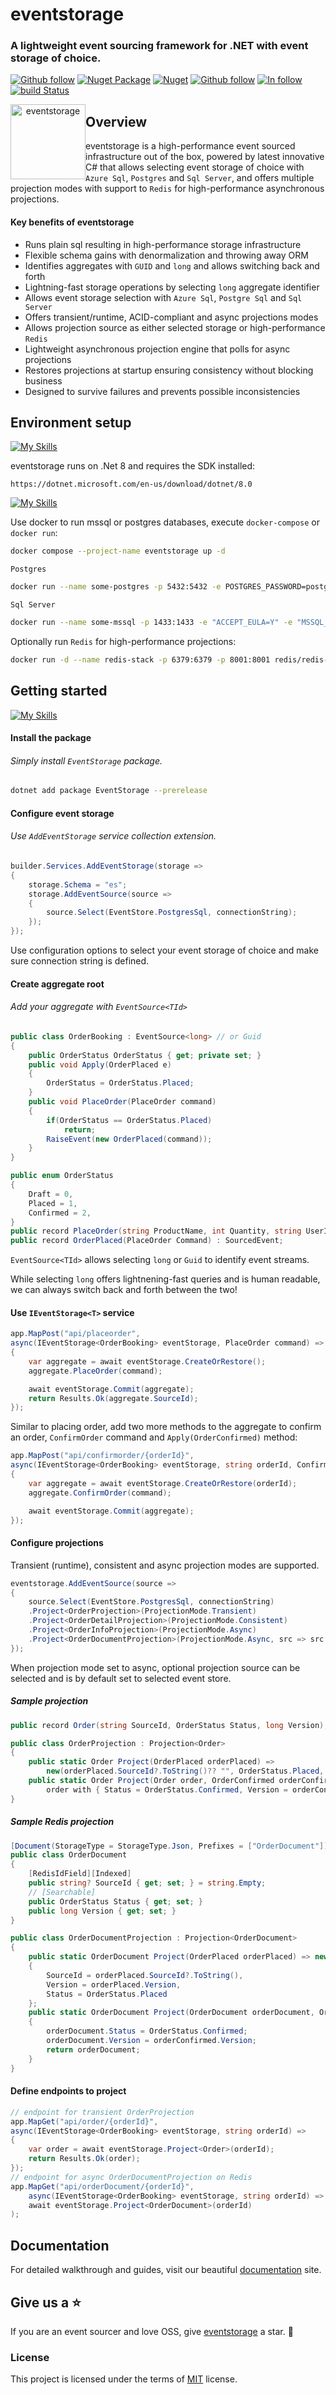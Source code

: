 # eventstorage

### A lightweight event sourcing framework for .NET with event storage of choice.

[![Github follow](https://img.shields.io/badge/follow-eventstorage-bf9136?logo=github)](https://github.com/eventstorage)
[![Nuget Package](https://badgen.net/nuget/v/eventstorage)](https://www.nuget.org/packages/eventstorage)
[![Nuget](https://badgen.net/nuget/dt/eventstorage)](https://www.nuget.org/packages/eventstorage)
[![Github follow](https://img.shields.io/badge/give_us_a-⭐-yellow?logo=github)](https://github.com/eventstorage/eventstorage)
[![In follow](https://img.shields.io/badge/follow-LinkedIn-blue?logo=linkedin)](https://www.linkedin.com/in/sarwansurchi/)
[![build Status](https://dev.azure.com/eventstorage/eventstorage/_apis/build/status%2Feventstorage?branchName=main&label=azure%20pipes)](https://dev.azure.com/eventstorage/eventstorage/_build/latest?definitionId=1&branchName=main)

<div align="center">
    <img src=".assets/2.png" width="120" height="120" style="float:left;" alt="eventstorage">
</div>

## Overview

eventstorage is a high-performance event sourced infrastructure out of the box, powered by latest
innovative C# that allows selecting event storage of choice with `Azure Sql`, `Postgres` and `Sql Server`,
and offers multiple projection modes with support to `Redis` for high-performance asynchronous projections.

#### Key benefits of eventstorage
* Runs plain sql resulting in high-performance storage infrastructure 
* Flexible schema gains with denormalization and throwing away ORM
* Identifies aggregates with `GUID` and `long` and allows switching back and forth
* Lightning-fast storage operations by selecting `long` aggregate identifier
* Allows event storage selection with `Azure Sql`, `Postgre Sql` and `Sql Server`
* Offers transient/runtime, ACID-compliant and async projections modes
* Allows projection source as either selected storage or high-performance `Redis`
* Lightweight asynchronous projection engine that polls for async projections
* Restores projections at startup ensuring consistency without blocking business
* Designed to survive failures and prevents possible inconsistencies

## Environment setup

[![My Skills](https://skillicons.dev/icons?i=dotnet)](https://dotnet.microsoft.com/en-us/download/dotnet/8.0)

eventstorage runs on .Net 8 and requires the SDK installed:

    https://dotnet.microsoft.com/en-us/download/dotnet/8.0

[![My Skills](https://skillicons.dev/icons?i=docker)](https://dotnet.microsoft.com/en-us/download/dotnet/8.0)

Use docker to run mssql or postgres databases, execute `docker-compose` or `docker run`:
```sh
docker compose --project-name eventstorage up -d
```
`Postgres`
```sh
docker run --name some-postgres -p 5432:5432 -e POSTGRES_PASSWORD=postgres -d postgres
```
`Sql Server`
```sh
docker run --name some-mssql -p 1433:1433 -e "ACCEPT_EULA=Y" -e "MSSQL_SA_PASSWORD=sysadmin@1234" -d mcr.microsoft.com/mssql/server:2019-latest
```
Optionally run `Redis` for high-performance projections:
```sh
docker run -d --name redis-stack -p 6379:6379 -p 8001:8001 redis/redis-stack:latest
```

## Getting started

[![My Skills](https://skillicons.dev/icons?i=vscode)](https://dotnet.microsoft.com/en-us/download/dotnet/8.0)
#### Install the package

###### Simply install `EventStorage` package.
```sh
dotnet add package EventStorage --prerelease
```
#### Configure event storage

###### Use `AddEventStorage` service collection extension.

```csharp
builder.Services.AddEventStorage(storage =>
{
    storage.Schema = "es";
    storage.AddEventSource(source =>
    {
        source.Select(EventStore.PostgresSql, connectionString);
    });
});
```
Use configuration options to select your event storage of choice and make sure connection string is defined.

#### Create aggregate root
###### Add your aggregate with `EventSource<TId>`

```csharp
public class OrderBooking : EventSource<long> // or Guid
{
    public OrderStatus OrderStatus { get; private set; }
    public void Apply(OrderPlaced e)
    {
        OrderStatus = OrderStatus.Placed;
    }
    public void PlaceOrder(PlaceOrder command)
    {
        if(OrderStatus == OrderStatus.Placed)
            return;
        RaiseEvent(new OrderPlaced(command));
    }
}

public enum OrderStatus
{
    Draft = 0,
    Placed = 1,
    Confirmed = 2,
}
public record PlaceOrder(string ProductName, int Quantity, string UserId);
public record OrderPlaced(PlaceOrder Command) : SourcedEvent;
```
`EventSource<TId>` allows selecting `long` or `Guid` to identify event streams.

While selecting `long` offers lightnening-fast queries and is human readable, we can always switch back and forth between the two!

#### Use `IEventStorage<T>` service

```csharp
app.MapPost("api/placeorder", 
async(IEventStorage<OrderBooking> eventStorage, PlaceOrder command) =>
{
    var aggregate = await eventStorage.CreateOrRestore();
    aggregate.PlaceOrder(command);

    await eventStorage.Commit(aggregate);
    return Results.Ok(aggregate.SourceId);
});
```

Similar to placing order, add two more methods to the aggregate to confirm an order, `ConfirmOrder` command and `Apply(OrderConfirmed)` method:

```csharp
app.MapPost("api/confirmorder/{orderId}", 
async(IEventStorage<OrderBooking> eventStorage, string orderId, ConfirmOrder command) =>
{
    var aggregate = await eventStorage.CreateOrRestore(orderId);
    aggregate.ConfirmOrder(command);

    await eventStorage.Commit(aggregate);
});
```

#### Configure projections
Transient (runtime), consistent and async projection modes are supported.

```csharp
eventstorage.AddEventSource(source =>
{
    source.Select(EventStore.PostgresSql, connectionString)
    .Project<OrderProjection>(ProjectionMode.Transient)
    .Project<OrderDetailProjection>(ProjectionMode.Consistent)
    .Project<OrderInfoProjection>(ProjectionMode.Async)
    .Project<OrderDocumentProjection>(ProjectionMode.Async, src => src.Redis("redis://localhost"));
});
```
When projection mode set to async, optional projection source can be selected and is by default set to selected event store.

##### Sample projection
```csharp
public record Order(string SourceId, OrderStatus Status, long Version);

public class OrderProjection : Projection<Order>
{
    public static Order Project(OrderPlaced orderPlaced) => 
        new(orderPlaced.SourceId?.ToString()?? "", OrderStatus.Placed, orderPlaced.Version);
    public static Order Project(Order order, OrderConfirmed orderConfirmed) =>
        order with { Status = OrderStatus.Confirmed, Version = orderConfirmed.Version };
}
```
##### Sample Redis projection
```csharp
[Document(StorageType = StorageType.Json, Prefixes = ["OrderDocument"])]
public class OrderDocument
{
    [RedisIdField][Indexed]
    public string? SourceId { get; set; } = string.Empty;
    // [Searchable]
    public OrderStatus Status { get; set; }
    public long Version { get; set; }
}

public class OrderDocumentProjection : Projection<OrderDocument>
{
    public static OrderDocument Project(OrderPlaced orderPlaced) => new()
    {
        SourceId = orderPlaced.SourceId?.ToString(),
        Version = orderPlaced.Version,
        Status = OrderStatus.Placed
    };
    public static OrderDocument Project(OrderDocument orderDocument, OrderConfirmed orderConfirmed)
    {
        orderDocument.Status = OrderStatus.Confirmed;
        orderDocument.Version = orderConfirmed.Version;
        return orderDocument;
    }
}
```

#### Define endpoints to project
```csharp
// endpoint for transient OrderProjection
app.MapGet("api/order/{orderId}",
async(IEventStorage<OrderBooking> eventStorage, string orderId) =>
{
    var order = await eventStorage.Project<Order>(orderId);
    return Results.Ok(order);
});
// endpoint for async OrderDocumentProjection on Redis
app.MapGet("api/orderDocument/{orderId}",
    async(IEventStorage<OrderBooking> eventStorage, string orderId) =>
    await eventStorage.Project<OrderDocument>(orderId)
);
```

## Documentation
For detailed walkthrough and guides, visit our beautiful [documentation](https://eventstorage.github.io) site.


## Give us a ⭐
If you are an event sourcer and love OSS, give [eventstorage](https://github.com/eventstorage/eventstorage) a star. :purple_heart:

### License

This project is licensed under the terms of [MIT](https://github.com/eventstorage/eventstorage/blob/main/LICENSE) license.
